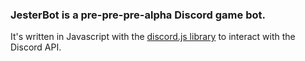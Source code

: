### JesterBot is a pre-pre-pre-alpha Discord game bot.

It's written in Javascript with the [discord.js library](https://discord.js.org/ "discord.js Website") to interact with the Discord API.
